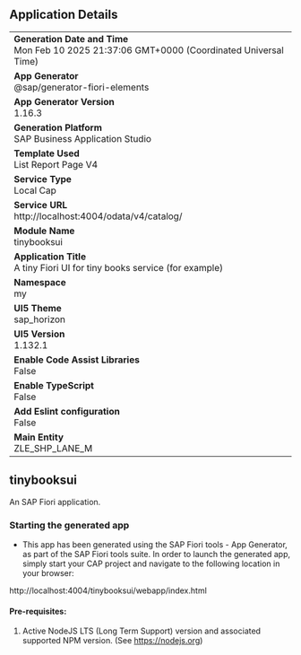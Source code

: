 ## Application Details
|               |
| ------------- |
|**Generation Date and Time**<br>Mon Feb 10 2025 21:37:06 GMT+0000 (Coordinated Universal Time)|
|**App Generator**<br>@sap/generator-fiori-elements|
|**App Generator Version**<br>1.16.3|
|**Generation Platform**<br>SAP Business Application Studio|
|**Template Used**<br>List Report Page V4|
|**Service Type**<br>Local Cap|
|**Service URL**<br>http://localhost:4004/odata/v4/catalog/|
|**Module Name**<br>tinybooksui|
|**Application Title**<br>A tiny Fiori UI for tiny books service (for example)|
|**Namespace**<br>my|
|**UI5 Theme**<br>sap_horizon|
|**UI5 Version**<br>1.132.1|
|**Enable Code Assist Libraries**<br>False|
|**Enable TypeScript**<br>False|
|**Add Eslint configuration**<br>False|
|**Main Entity**<br>ZLE_SHP_LANE_M|

## tinybooksui

An SAP Fiori application.

### Starting the generated app

-   This app has been generated using the SAP Fiori tools - App Generator, as part of the SAP Fiori tools suite.  In order to launch the generated app, simply start your CAP project and navigate to the following location in your browser:

http://localhost:4004/tinybooksui/webapp/index.html

#### Pre-requisites:

1. Active NodeJS LTS (Long Term Support) version and associated supported NPM version.  (See https://nodejs.org)



